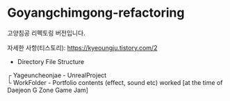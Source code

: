 # Goyangchimgong-refactoring

고양침공 리펙토링 버전입니다.

자세한 사항(티스토리): https://kyeoungju.tistory.com/2

  

- Directory File Structure

┌ Yageuncheonjae - UnrealProject  
└ WorkFolder - Portfolio contents (effect, sound etc) worked [at the time of Daejeon G Zone Game Jam]  
